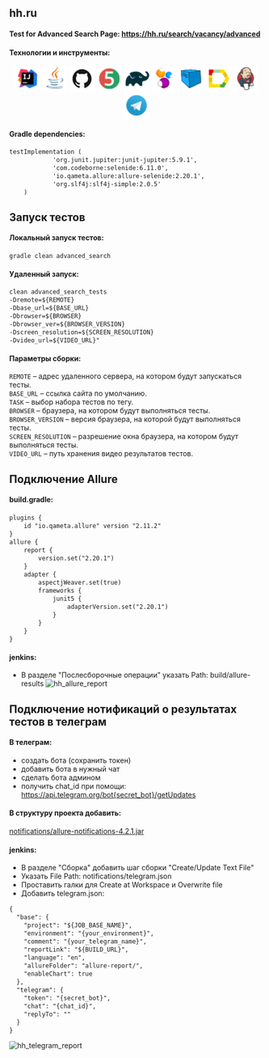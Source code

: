## hh.ru 
#### Test for Advanced Search Page: https://hh.ru/search/vacancy/advanced 
#### Технологии и инструменты:
<p align="center">
<a href="https://www.jetbrains.com/idea/"><img src="/design/Intelij_IDEA.png" width="50" height="50"  alt="IDEA"/></a>
<a href="https://www.java.com/"><img src="/design/Java.png" width="50" height="50"  alt="Java"/></a>
<a href="https://github.com/"><img src="/design/GitHub-Mark.png" width="50" height="50"  alt="Github"/></a>
<a href="https://junit.org/junit5/"><img src="/design/JUnit5.png" width="50" height="50"  alt="JUnit 5"/></a>
<a href="https://gradle.org/"><img src="/design/Gradle.png" width="50" height="50"  alt="Gradle"/></a>
<a href="https://selenide.org/"><img src="/design/Selenide.png" width="50" height="50"  alt="Selenide"/></a>
<a href="https://aerokube.com/selenoid/"><img src="/design/Selenoid.png" width="50" height="50"  alt="Selenoid"/></a>
<a href="https://github.com/allure-framework/allure2"><img src="/design/Allure_Report.png" width="50" height="50"  alt="Allure"/></a>
<a href="https://www.jenkins.io/"><img src="/design/Jenkins.png" width="50" height="50"  alt="Jenkins"/></a>
<a href="https://telegram.org/"><img src="/design/Telegram.png" width="50" height="50"  alt="Telegram"/></a>
</p>


#### Gradle dependencies:
```
testImplementation (
            'org.junit.jupiter:junit-jupiter:5.9.1',
            'com.codeborne:selenide:6.11.0',
            'io.qameta.allure:allure-selenide:2.20.1',
            'org.slf4j:slf4j-simple:2.0.5'
    )
```
## Запуск тестов
#### Локальный запуск тестов:
```
gradle clean advanced_search
```
#### Удаленный запуск:
```
clean advanced_search_tests
-Dremote=${REMOTE}
-Dbase_url=${BASE_URL}
-Dbrowser=${BROWSER}
-Dbrowser_ver=${BROWSER_VERSION}
-Dscreen_resolution=${SCREEN_RESOLUTION}
-Dvideo_url=${VIDEO_URL}"
```
#### Параметры сборки:
<code>REMOTE</code> – адрес удаленного сервера, на котором будут запускаться тесты. </br>
<code>BASE_URL</code> – ссылка сайта по умолчанию. </br>
<code>TASK</code> – выбор набора тестов по тегу. </br>
<code>BROWSER</code> – браузера, на котором будут выполняться тесты. </br>
<code>BROWSER_VERSION</code> – версия браузера, на которой будут выполняться тесты. </br>
<code>SCREEN_RESOLUTION</code> – разрешение окна браузера, на котором будут выполняться тесты. </br>
<code>VIDEO_URL</code> – путь хранения видео результатов тестов. </br>
## Подключение Allure
#### build.gradle:
```
plugins {
    id "io.qameta.allure" version "2.11.2"
}
allure {
    report {
        version.set("2.20.1")
    }
    adapter {
        aspectjWeaver.set(true)
        frameworks {
            junit5 {
                adapterVersion.set("2.20.1")
            }
        }
    }
}
```
#### jenkins:
- В разделе "Послесборочные операции" указать Path: build/allure-results
![hh_allure_report](https://user-images.githubusercontent.com/5861141/211144262-65726454-4f8c-425f-830e-5a80cc599195.jpg)

## Подключение нотификаций о результатах тестов в телеграм
#### В телеграм:
- создать бота (сохранить токен)
- добавить бота в нужный чат
- сделать бота админом
- получить chat_id при помощи: https://api.telegram.org/bot{secret_bot}/getUpdates

#### В структуру проекта добавить:
[notifications/allure-notifications-4.2.1.jar](https://github.com/glazmaikh/hh/blob/master/notifications/allure-notifications-4.2.1.jar)
#### jenkins:
- В разделе "Сборка" добавить шаг сборки "Create/Update Text File"
- Указать File Path: notifications/telegram.json
- Проставить галки для Create at Workspace и Overwrite file
- Добавить telegram.json:
```
{
  "base": {
    "project": "${JOB_BASE_NAME}",
    "environment": "{your_environment}",
    "comment": "{your_telegram_name}",
    "reportLink": "${BUILD_URL}",
    "language": "en",
    "allureFolder": "allure-report/",
    "enableChart": true
  },
  "telegram": {
    "token": "{secret_bot}",
    "chat": "{chat_id}",
    "replyTo": ""
  }
}
```
![hh_telegram_report](https://user-images.githubusercontent.com/5861141/211144264-306e63e7-5c2d-402d-9c5b-51dba746ba56.jpg)
